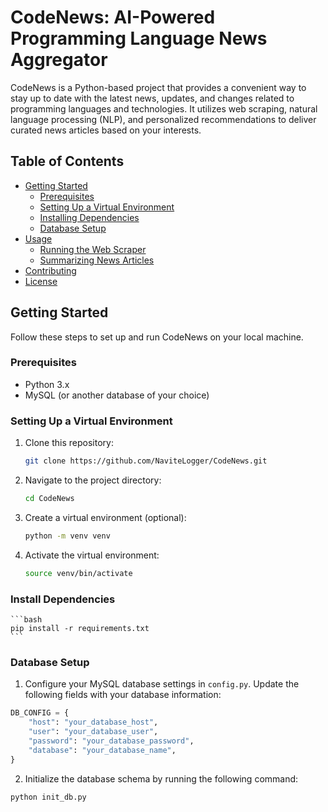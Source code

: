 # CodeNews: AI-Powered Programming Language News Aggregator

CodeNews is a Python-based project that provides a convenient way to stay up to date with the latest news, updates, and changes related to programming languages and technologies. It utilizes web scraping, natural language processing (NLP), and personalized recommendations to deliver curated news articles based on your interests.

## Table of Contents

- [Getting Started](#getting-started)
  - [Prerequisites](#prerequisites)
  - [Setting Up a Virtual Environment](#setting-up-a-virtual-environment)
  - [Installing Dependencies](#installing-dependencies)
  - [Database Setup](#database-setup)
- [Usage](#usage)
  - [Running the Web Scraper](#running-the-web-scraper)
  - [Summarizing News Articles](#summarizing-news-articles)
- [Contributing](#contributing)
- [License](#license)

## Getting Started

Follow these steps to set up and run CodeNews on your local machine.

### Prerequisites

- Python 3.x
- MySQL (or another database of your choice)

### Setting Up a Virtual Environment

1. Clone this repository:

   ```bash
   git clone https://github.com/NaviteLogger/CodeNews.git
   ```

2. Navigate to the project directory:

    ```bash
    cd CodeNews
    ```
3. Create a virtual environment (optional):

    ```bash
    python -m venv venv
    ```
4. Activate the virtual environment:

    ```bash
    source venv/bin/activate
    ```
### Install Dependencies

    ```bash
    pip install -r requirements.txt
    ```
### Database Setup

1. Configure your MySQL database settings in `config.py`. Update the following fields with your database information:

```python
DB_CONFIG = {
    "host": "your_database_host",
    "user": "your_database_user",
    "password": "your_database_password",
    "database": "your_database_name",
}
```

2. Initialize the database schema by running the following command:

```bash
python init_db.py
```
